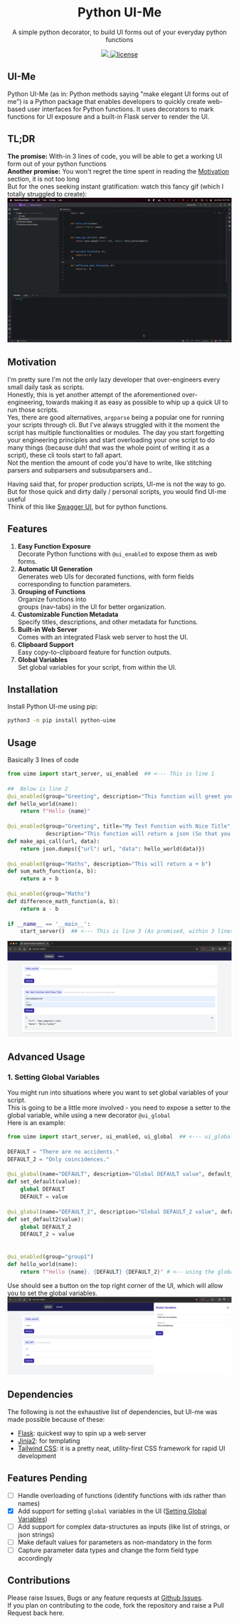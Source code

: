 <p align="center">
  <h1 align="center">Python UI-Me</h1>
  <p align="center">A simple python decorator, to build UI forms out of your everyday python functions<p>
  <p align="center">
    <a href="https://pypi.org/project/python-uime">
    	<img src="https://img.shields.io/pypi/v/python-uime"/>
    </a>
    <a href="https://github.com/livetheoogway/python-uime/blob/master/LICENSE">
    	<img src="https://img.shields.io/github/license/livetheoogway/python-uime" alt="license" />
    </a></p>
</p>


## UI-Me
Python UI-Me (as in: Python methods saying "make elegant UI forms out of me") is a Python package that enables developers to quickly create web-based user interfaces for Python functions. It uses decorators to mark functions for UI exposure and a built-in Flask server to render the UI. 

## TL;DR
**The promise:** With-in 3 lines of code, you will be able to get a working UI form out of your python functions<br>
**Another promise:** You won't regret the time spent in reading the [Motivation](#Motivation) section, it is not too long<br>
But for the ones seeking instant gratification: watch this fancy gif (which I totally struggled to create):<br>
![demo.gif](resources/demo.gif)

## Motivation
I'm pretty sure I'm not the only lazy developer that over-engineers every small daily task as scripts. <br> 
Honestly, this is yet another attempt of the aforementioned over-engineering, towards making it as easy as possible to whip up a quick UI to run those scripts.<br>
Yes, there are good alternatives, `argparse` being a popular one for running your scripts through cli. But I've always struggled with it the moment the script has multiple functionalities or modules. 
The day you start forgetting your engineering principles and start overloading your one script to do many things (because duh! that was the whole point of writing it as a script), these cli tools start to fall apart.  
Not the mention the amount of code you'd have to write, like stitching parsers and subparsers and subsubparsers and.. <br>

Having said that, for proper production scripts, UI-me is not the way to go. But for those quick and dirty daily / personal scripts, you would find UI-me useful <br>
Think of this like [Swagger UI](https://swagger.io/tools/swagger-ui/), but for python functions. <br>


## Features
1. **Easy Function Exposure** <br>
   Decorate Python functions with `@ui_enabled` to expose them as web forms.
2. **Automatic UI Generation** <br>
   Generates web UIs for decorated functions, with form fields corresponding to function parameters.
3. **Grouping of Functions** <br>
   Organize functions into <br>
   groups (nav-tabs) in the UI for better organization.
4. **Customizable Function Metadata** <br>
   Specify titles, descriptions, and other metadata for functions.
5. **Built-in Web Server** <br>
   Comes with an integrated Flask web server to host the UI.
6. **Clipboard Support** <br>
   Easy copy-to-clipboard feature for function outputs.
7. **Global Variables** <br>
   Set global variables for your script, from within the UI.


## Installation
Install Python UI-me using pip:
```bash
python3 -m pip install python-uime
```


## Usage

Basically 3 lines of code

```python
from uime import start_server, ui_enabled  ## <--- This is line 1

##  Below is line 2
@ui_enabled(group="Greeting", description="This function will greet you (with positivity!)")
def hello_world(name):
    return f"Hello {name}"

@ui_enabled(group="Greeting", title="My Test Function with Nice Title",
            description="This function will return a json (So that you can see it is nicely printed)")
def make_api_call(url, data):
    return json.dumps({"url": url, "data": hello_world(data)})

@ui_enabled(group="Maths", description="This will return a + b")
def sum_math_function(a, b):
    return a + b

@ui_enabled(group="Maths")
def difference_math_function(a, b):
    return a - b

if __name__ == '__main__':
    start_server()  ## <--- This is line 3 (As promised, within 3 lines of code)
```
![img.png](resources/ui-example.png)

## Advanced Usage
### 1. Setting Global Variables
You might run into situations where you want to set global variables of your script. <br>
This is going to be a little more involved - you need to expose a setter to the global variable, while using a new decorator `@ui_global` <br>
Here is an example:
```python
from uime import start_server, ui_enabled, ui_global  ## <--- ui_global is the new import

DEFAULT = "There are no accidents."
DEFAULT_2 = "Only coincidences."

@ui_global(name="DEFAULT", description="Global DEFAULT value", default_value=DEFAULT)
def set_default(value):
    global DEFAULT
    DEFAULT = value

@ui_global(name="DEFAULT_2", description="Global DEFAULT_2 value", default_value=DEFAULT_2)
def set_default2(value):
    global DEFAULT_2
    DEFAULT_2 = value


@ui_enabled(group="group1")
def hello_world(name):
    return f"Hello {name}. {DEFAULT} {DEFAULT_2}" # <-- using the global variables
```
Use should see a button on the top right corner of the UI, which will allow you to set the global variables. <br>
![global.png](globalvar-example.png)

## Dependencies
The following is not the exhaustive list of dependencies, but UI-me was made possible because of these:
- [Flask](https://flask.palletsprojects.com/en/3.0.x/): quickest way to spin up a web server
- [Jinja2](https://jinja.palletsprojects.com/en/2.11.x/templates/): for templating
- [Tailwind CSS](https://tailwindcss.com/): it is a pretty neat, utility-first CSS framework for rapid UI development

## Features Pending
- [ ] Handle overloading of functions (identify functions with ids rather than names)
- [x] Add support for setting `global` variables in the UI ([Setting Global Variables](#1-setting-global-variables)) 
- [ ] Add support for complex data-structures as inputs (like list of strings, or json strings)
- [ ] Make default values for parameters as non-mandatory in the form
- [ ] Capture parameter data types and change the form field type accordingly

## Contributions
Please raise Issues, Bugs or any feature requests at [Github Issues](https://github.com/livetheoogway/python-uime/issues). <br>
If you plan on contributing to the code, fork the repository and raise a Pull Request back here.
